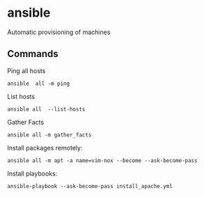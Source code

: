 # ansible
Automatic provisioning of machines


## Commands

Ping all hosts
```
ansible  all -m ping
```

List hosts
```
ansible all  --list-hosts
```

Gather Facts
```
ansible all -m gather_facts
```

Install packages remotely:
```
ansible all -m apt -a name=vim-nox --become --ask-become-pass
```

Install playbooks:
```
ansible-playbook --ask-become-pass install_apache.yml
```